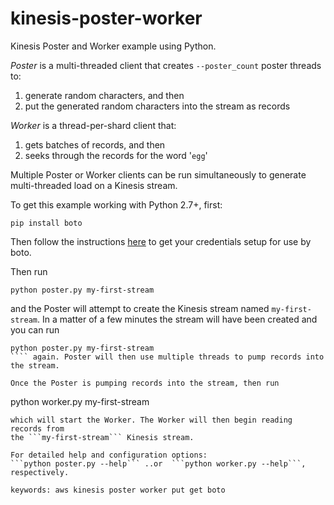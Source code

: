 kinesis-poster-worker
=====================

Kinesis Poster and Worker example using Python.

_Poster_ is a multi-threaded client that creates ```--poster_count``` poster 
threads to: 
 1. generate random characters, and then
 2. put the generated random characters into the stream as records

_Worker_ is a thread-per-shard client that:  
 1. gets batches of records, and then
 2. seeks through the records for the word '```egg```'

Multiple Poster or Worker clients can be run simultaneously to generate 
multi-threaded load on a Kinesis stream. 

To get this example working with Python 2.7+, first:
````
pip install boto
````
Then follow the instructions [here](http://docs.pythonboto.org/en/latest/getting_started.html#configuring-boto-credentials) to get your credentials setup for use by boto.

Then run 
````
python poster.py my-first-stream
```` 
and the Poster will attempt to create the Kinesis stream named 
```my-first-stream```. In a matter of a few minutes the stream will have been 
created and you can run 
````
python poster.py my-first-stream
```` again. Poster will then use multiple threads to pump records into the stream.

Once the Poster is pumping records into the stream, then run 
````
python worker.py my-first-stream
````
which will start the Worker. The Worker will then begin reading records from 
the ```my-first-stream``` Kinesis stream.

For detailed help and configuration options:
```python poster.py --help``` ..or  ```python worker.py --help```, respectively.

keywords: aws kinesis poster worker put get boto